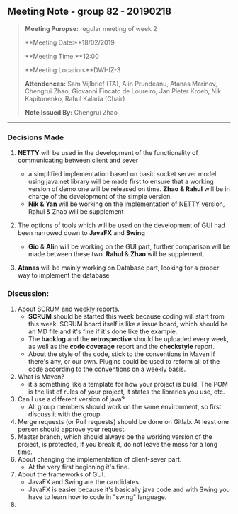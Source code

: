 ## Meeting Note - group 82 - 20190218

> **Meeting Puropse:** regular meeting of week 2
>
> **Meeting Date:**18/02/2019
>
> **Meeting Time:**12:00
>
> **Meeting Location:**DWI-IZ-3
>
> **Attendences:**  Sam Vijlbrief (TA), Alin Prundeanu, Atanas Marinov, Chengrui Zhao, Giovanni Fincato de Loureiro, Jan Pieter Kroeb, Nik Kapitonenko, Rahul Kalaria (Chair)
>
> **Note Issued By:** Chengrui Zhao



---

### Decisions Made

1. **NETTY** will be used in the development of the functionality of communicating between client and sever
   * a simplified implementation based on basic socket server model using java.net library will be made first to ensure that a working version of demo one will be released on time. **Zhao & Rahul** will be in charge of the development of the simple version.
   * **Nik & Yan** will be working on the implementation of NETTY version, Rahul & Zhao will be supplement 
2. The options of tools which will be used on the development of GUI had been narrowed down to **JavaFX** and **Swing**
   * **Gio** & **Alin** will be working on the GUI part, further comparison will be made between these two. **Rahul** & **Zhao** will be supplement. 

3. **Atanas** will be mainly working on Database part, looking for a proper way to implement the database

 

### Discussion:

1. About SCRUM and weekly reports.
   * **SCRUM** should be started this week because coding will start from this week. SCRUM board itself is like a issue board, which should be an MD file and it's fine if it's done like the example. 
   * The **backlog** and the **retrospective** should be uploaded every week, as well as the **code coverage** report and the **checkstyle** report. 
   * About the style of the code, stick to the conventions in Maven if there's any, or our own. Plugins could be used to reform all of the code according to the conventions on a weekly basis. 
2. What is Maven?
   * it's something like a template for how your project is build. The POM is the list of rules of your project, it states the libraries you use, etc.
3. Can I use a different version of java?
   * All group members should work on the same environment, so first discuss it with the group. 
4. Merge requests (or Pull requests) should be done on Gitlab. At least one person should approve your request. 
5. Master branch, which should always be the working version of the project, is protected, if you break it, do not leave the mess for a long time.
6. About changing the implementation of client-sever part.
   * At the very first beginning it's fine.
7. About the frameworks of GUI.
   * JavaFX and Swing are the candidates.
   * JavaFX is easier because it's basically java code and with Swing you have to learn how to code in "swing" language. 
8. 





 